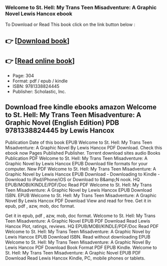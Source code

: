 ### Welcome to St. Hell: My Trans Teen Misadventure: A Graphic Novel Lewis Hancox ebook

To Download or Read This book click on the link button below :

## 👉  [**[Download book](http://get-pdfs.com/download.php?group=book&from=github.com&id=639825&lnk=1061 "Download book")**]

## 👉  [**[Read online book](http://get-pdfs.com/download.php?group=book&from=github.com&id=639825&lnk=1061 "Read online book")**]


* Page: 304
* Format: pdf / epub / kindle
* ISBN: 9781338824445
* Publisher: Scholastic, Inc.



## Download free kindle ebooks amazon Welcome to St. Hell: My Trans Teen Misadventure: A Graphic Novel (English Edition) PDB 9781338824445 by Lewis Hancox


Publication Date of this book EPUB Welcome to St. Hell: My Trans Teen Misadventure: A Graphic Novel By Lewis Hancox PDF Download. Check this ebook now Pages Published Publisher. Torrent download sites audio Books Publication PDF Welcome to St. Hell: My Trans Teen Misadventure: A Graphic Novel by Lewis Hancox EPUB Download file formats for your computer. New PDF Welcome to St. Hell: My Trans Teen Misadventure: A Graphic Novel by Lewis Hancox EPUB Download - Downloading to Kindle - Download to iPad/iPhone/iOS or Download to B&amp;amp;N nook. HQ EPUB/MOBI/KINDLE/PDF/Doc Read PDF Welcome to St. Hell: My Trans Teen Misadventure: A Graphic Novel by Lewis Hancox EPUB Download ISBN. EPUB Welcome to St. Hell: My Trans Teen Misadventure: A Graphic Novel By Lewis Hancox PDF Download View and read for free. Get it in epub, pdf , azw, mob, doc format.

Get it in epub, pdf , azw, mob, doc format. Welcome to St. Hell: My Trans Teen Misadventure: A Graphic Novel EPUB PDF Download Read Lewis Hancox Plot, ratings, reviews. HQ EPUB/MOBI/KINDLE/PDF/Doc Read PDF Welcome to St. Hell: My Trans Teen Misadventure: A Graphic Novel by Lewis Hancox EPUB Download ISBN. Read without downloading EPUB Welcome to St. Hell: My Trans Teen Misadventure: A Graphic Novel By Lewis Hancox PDF Download Book Format PDF EPUB Kindle. Welcome to St. Hell: My Trans Teen Misadventure: A Graphic Novel EPUB PDF Download Read Lewis Hancox Kindle, PC, mobile phones or tablets.





